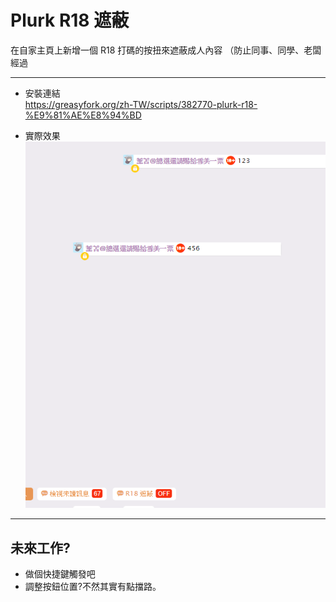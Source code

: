 # Plurk R18 遮蔽
在自家主頁上新增一個 R18 打碼的按扭來遮蔽成人內容 （防止同事、同學、老闆經過

----
* 安裝連結  
https://greasyfork.org/zh-TW/scripts/382770-plurk-r18-%E9%81%AE%E8%94%BD

* 實際效果
![image](https://github.com/SentenceDot/plurk-R18-/blob/master/preview.gif)

---
## 未來工作?

* 做個快捷鍵觸發吧
* 調整按鈕位置?不然其實有點擋路。